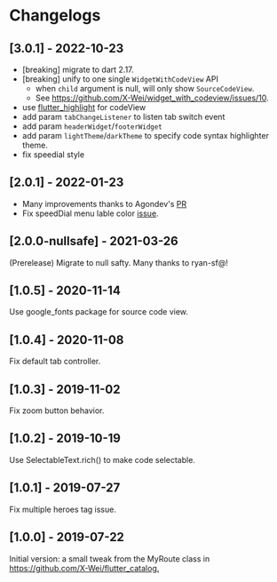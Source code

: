 # Changelogs

## [3.0.1] - 2022-10-23
- [breaking] migrate to dart 2.17.
- [breaking] unify to one single `WidgetWithCodeView` API
  - when `child` argument is null, will only show `SourceCodeView`.
  - See https://github.com/X-Wei/widget_with_codeview/issues/10.
- use [flutter_highlight](https://pub.dev/packages/flutter_highlight) for codeView
- add param `tabChangeListener` to listen tab switch event
- add param `headerWidget`/`footerWidget`
- add param `lightTheme`/`darkTheme` to specify code syntax highlighter theme.
- fix speedial style

## [2.0.1] - 2022-01-23
- Many improvements thanks to Agondev's [PR](https://github.com/X-Wei/widget_with_codeview/pull/11)
- Fix speedDial menu lable color [issue](https://github.com/X-Wei/flutter_catalog/issues/120).

## [2.0.0-nullsafe] - 2021-03-26

(Prerelease) Migrate to null safty. 
Many thanks to ryan-sf@!

## [1.0.5] - 2020-11-14

Use google_fonts package for source code view.

## [1.0.4] - 2020-11-08

Fix default tab controller.

## [1.0.3] - 2019-11-02

Fix zoom button behavior.

## [1.0.2] - 2019-10-19

Use SelectableText.rich() to make code selectable.

## [1.0.1] - 2019-07-27

Fix multiple heroes tag issue.

## [1.0.0] - 2019-07-22

Initial version: a small tweak from the MyRoute class in
<https://github.com/X-Wei/flutter_catalog.>
